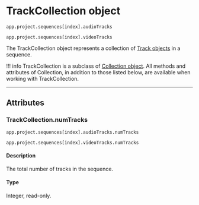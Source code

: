 # TrackCollection object

`app.project.sequences[index].audioTracks`

`app.project.sequences[index].videoTracks`


The TrackCollection object represents a collection of [Track objects](../sequence/track.md) in a sequence.

!!! info
    TrackCollection is a subclass of [Collection object](collection.md). All methods and attributes of Collection, in addition to those listed below, are available when working with TrackCollection.

---

## Attributes

### TrackCollection.numTracks

`app.project.sequences[index].audioTracks.numTracks`

`app.project.sequences[index].videoTracks.numTracks`


#### Description

The total number of tracks in the sequence.

#### Type

Integer, read-only.
